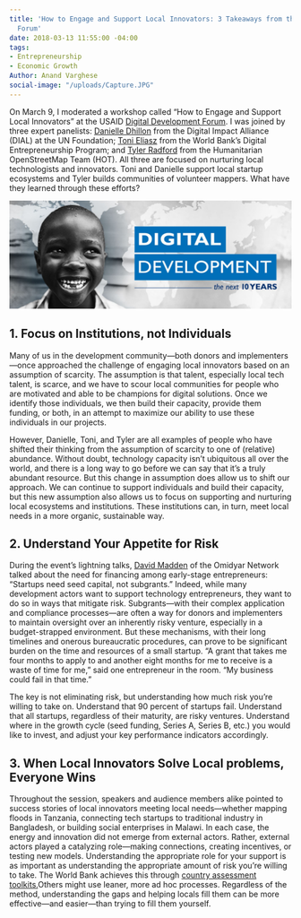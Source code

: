 ```yaml
---
title: 'How to Engage and Support Local Innovators: 3 Takeaways from the Digital Development
  Forum'
date: 2018-03-13 11:55:00 -04:00
tags:
- Entrepreneurship
- Economic Growth
Author: Anand Varghese
social-image: "/uploads/Capture.JPG"
---
```


On March 9, I moderated a workshop called “How to Engage and Support Local Innovators” at the USAID [Digital Development Forum](http://www.digitaldevelopment.org/digital-development-forum-2018). I was joined by three expert panelists: [Danielle Dhillon](https://www.linkedin.com/in/danielle-dhillon-a82a9859/) from the Digital Impact Alliance (DIAL) at the UN Foundation; [Toni Eliasz](https://www.linkedin.com/in/tonieliasz/) from the World Bank’s Digital Entrepreneurship Program; and [Tyler Radford](https://www.linkedin.com/in/tylerradford/) from the Humanitarian OpenStreetMap Team (HOT). All three are focused on nurturing local technologists and innovators. Toni and Danielle support local startup ecosystems and Tyler builds communities of volunteer mappers. What have they learned through these efforts? 

![Capture.JPG](/uploads/Capture.JPG)

<!--more-->

## 1. Focus on Institutions, not Individuals

Many of us in the development community—both donors and implementers—once approached the challenge of engaging local innovators based on an assumption of scarcity. The assumption is that talent, especially local tech talent, is  scarce, and we have to scour local communities for people who are motivated and able to be champions for digital solutions. Once we identify those individuals, we then build their capacity, provide them funding, or both, in an attempt to maximize our ability to use these individuals in our projects. 

However, Danielle, Toni, and Tyler are all examples of people who have shifted their thinking from the assumption of scarcity to one of (relative) abundance. Without doubt, technology capacity isn’t ubiquitous all over the world, and there is a long way to go before we can say that it’s a truly abundant resource. But this change in assumption does allow us to shift our approach. We can continue to support individuals and build their capacity, but this new assumption also allows us to focus on supporting and nurturing local ecosystems and institutions. These institutions can, in turn, meet local needs in a more organic, sustainable way.

## 2. Understand Your Appetite for Risk

During the event’s lightning talks, [David Madden](https://www.linkedin.com/in/davidmichaelmadden/) of the Omidyar Network talked about the need for financing among early-stage entrepreneurs: “Startups need seed capital, not subgrants.” Indeed, while many development actors want to support technology entrepreneurs, they want to do so in ways that mitigate risk. Subgrants—with their complex application and compliance processes—are often a way for donors and implementers to maintain oversight over an inherently risky venture, especially in a budget-strapped environment. But these mechanisms, with their long timelines and onerous bureaucratic procedures, can prove to be significant burden on the time and resources of a small startup. “A grant that takes me four months to apply to and another eight months for me to receive is a waste of time for me,” said one entrepreneur in the room. “My business could fail in that time.”

The key is not eliminating risk, but understanding how much risk you’re willing to take on. Understand that 90 percent of startups fail. Understand that all startups, regardless of their maturity, are risky ventures. Understand where in the growth cycle (seed funding, Series A, Series B, etc.) you would like to invest, and adjust your key performance indicators accordingly. 

## 3. When Local Innovators Solve Local problems, Everyone Wins

Throughout the session, speakers and audience members alike pointed to success stories of local innovators meeting local needs—whether mapping floods in Tanzania, connecting tech startups to traditional industry in Bangladesh, or building social enterprises in Malawi. In each case, the energy and innovation did not emerge from external actors. Rather, external actors played a catalyzing role—making connections, creating incentives, or testing new models. Understanding the appropriate role for your support is as important as understanding the appropriate amount of risk you’re willing to take. The World Bank achieves this through [country assessment toolkits.](https://na01.safelinks.protection.outlook.com/?url=http%3A%2F%2Fwww.infodev.org%2Finfodev-files%2Figniting_climate_entrepreneurship_in_morocco.pdf&data=01%7C01%7CAnand_Varghese%40dai.com%7C9e3470ccf7e242ca4e2608d588f97bc8%7C7107113de20b4c20a4ce553cabbf686d%7C0&sdata=NpPz1FP9ed10TIFnbTpJyMycwZSvlk3skDr%2FW86fbeM%3D&reserved=0)Others might use leaner, more ad hoc processes. Regardless of the method, understanding the gaps and helping locals fill them can be more effective—and easier—than trying to fill them yourself. 